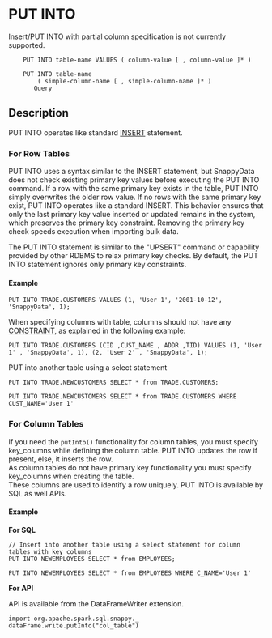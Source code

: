 # PUT INTO

<note>
	 Insert/PUT INTO with partial column specification is not currently supported.

``` no-highlight
    PUT INTO table-name VALUES ( column-value [ , column-value ]* ) 
```

``` no-highlight
    PUT INTO table-name
        ( simple-column-name [ , simple-column-name ]* )
       Query
```
</note>

## Description

PUT INTO operates like standard [INSERT](insert.md) statement.

###	For Row Tables

PUT INTO uses a syntax similar to the INSERT statement, but SnappyData does not check existing primary key values before executing the PUT INTO command. If a row with the same primary key exists in the table, PUT INTO simply overwrites the older row value. If no rows with the same primary key exist, PUT INTO operates like a standard INSERT. This behavior ensures that only the last primary key value inserted or updated remains in the system, which preserves the primary key constraint. Removing the primary key check speeds execution when importing bulk data.

The PUT INTO statement is similar to the "UPSERT" command or capability provided by other RDBMS to relax primary key checks. By default, the PUT INTO statement ignores only primary key constraints. <!--All other column constraints (unique, check, and foreign key) are honored unless you explicitly set the [skip-constraint-checks](../../reference/configuration_parameters/skip-constraint-checks.md) connection property.-->

#### Example

```no-highlight
PUT INTO TRADE.CUSTOMERS VALUES (1, 'User 1', '2001-10-12', 'SnappyData', 1);
```

When specifying columns with table, columns should not have any [CONSTRAINT](create-table.md#constraint), as explained in the following example:

```no-highlight
PUT INTO TRADE.CUSTOMERS (CID ,CUST_NAME , ADDR ,TID) VALUES (1, 'User 1' , 'SnappyData', 1), (2, 'User 2' , 'SnappyData', 1);
```

PUT into another table using a select statement
``` no-highlight
PUT INTO TRADE.NEWCUSTOMERS SELECT * from TRADE.CUSTOMERS;

PUT INTO TRADE.NEWCUSTOMERS SELECT * from TRADE.CUSTOMERS WHERE CUST_NAME='User 1'
```

###	For Column Tables

If you need the `putInto()` functionality for column tables, you must specify key_columns while defining the column table.
PUT INTO updates the row if present, else, it inserts the row. </br>
As column tables do not have primary key functionality you must specify key_columns when creating the table.</br>
These columns are used to identify a row uniquely. PUT INTO is available by SQL as well APIs.


#### Example

**For SQL**

``` no-highlight
// Insert into another table using a select statement for column tables with key columns
PUT INTO NEWEMPLOYEES SELECT * from EMPLOYEES;

PUT INTO NEWEMPLOYEES SELECT * from EMPLOYEES WHERE C_NAME='User 1'
```

**For API**

API is available from the DataFrameWriter extension.

``` no-highlight
import org.apache.spark.sql.snappy._
dataFrame.write.putInto("col_table")
```
